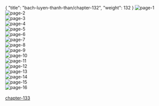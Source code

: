 { "title": "bach-luyen-thanh-than/chapter-132", "weight": 132 }
<img src="bach-luyen-thanh-than_0132_01-535209071d331288f4c3366e883f388a.webp" alt="page-1" origin="http://1.bp.blogspot.com/-vN4zJ-U6VoA/WYKe8hcnbvI/AAAAAAAAeUU/RqztPEdsiTYvBXXpTB6An3JZmbG3EtOtQCLcBGAs/s1600/2.jpg?imgmax=0"><br/>
<img src="bach-luyen-thanh-than_0132_02-6be7557dcad6f8813b205cffa19dc8ef.webp" alt="page-2" origin="http://1.bp.blogspot.com/-0u3FqhFSQjc/WYKe8kIdd_I/AAAAAAAAeUY/bwW-Nfgfl5wJo4_gKhLyInLSxmDEpURbwCLcBGAs/s1600/3.jpg?imgmax=0"><br/>
<img src="bach-luyen-thanh-than_0132_03-552bac5c7cbb868efa05ffb0c2dbd2aa.webp" alt="page-3" origin="http://1.bp.blogspot.com/-plNQeVtL0L0/WYKe9BnaY-I/AAAAAAAAeUc/B4rwUNnVzzE3GBy3tLoqayaiWN2QJ8LCgCLcBGAs/s1600/4.jpg?imgmax=0"><br/>
<img src="bach-luyen-thanh-than_0132_04-823bf2154c5794e8500103db5fa8bceb.webp" alt="page-4" origin="http://1.bp.blogspot.com/-Ym4ouCkO4dI/WYKe9VGIHrI/AAAAAAAAeUk/rlEPnBph3YYoYFDTsR00DwL_RIGzBwEpACLcBGAs/s1600/5.jpg?imgmax=0"><br/>
<img src="bach-luyen-thanh-than_0132_05-210f2da6bb2a02be006859294b807eb2.webp" alt="page-5" origin="http://1.bp.blogspot.com/-DpM-Y8QCRFs/WYKe9KcVCxI/AAAAAAAAeUg/2fKNEVdMo4Yu4JCxleCICXarJ-R8umMJwCLcBGAs/s1600/6.0.jpg?imgmax=0"><br/>
<img src="bach-luyen-thanh-than_0132_06-9e64aa574a433f5fdf0a1e881340b123.webp" alt="page-6" origin="http://1.bp.blogspot.com/-i4vSlwZKZtw/WYKe93lHWhI/AAAAAAAAeUw/mDAyLtMC6_czTlTXZkAiXfrgdWB2CocQgCLcBGAs/s1600/6.1.jpg?imgmax=0"><br/>
<img src="bach-luyen-thanh-than_0132_07-17c03503e3e9145eb2bb62b72555a647.webp" alt="page-7" origin="http://1.bp.blogspot.com/-8z0sENqcT50/WYKe90FxFoI/AAAAAAAAeUs/PdP-lZwQriU_IRl6tiP9Y0uzxMWAc2jLwCLcBGAs/s1600/7.jpg?imgmax=0"><br/>
<img src="bach-luyen-thanh-than_0132_08-af6ee01e695d82a586d77a99ccb21569.webp" alt="page-8" origin="http://1.bp.blogspot.com/-n7QmJq12S9g/WYKe9_BOjdI/AAAAAAAAeUo/SCDvnupsf_8JIdjC3e9MNQ6wYgSSwBoWACLcBGAs/s1600/8.jpg?imgmax=0"><br/>
<img src="bach-luyen-thanh-than_0132_09-94cda0db73f0f6a1640e2898ec2c0a4c.webp" alt="page-9" origin="http://1.bp.blogspot.com/-fYi5gB4xDz4/WYKe-m0jzdI/AAAAAAAAeU0/sROFnZs8898f8uFQS7a70Dyr75uOk8RngCLcBGAs/s1600/9.jpg?imgmax=0"><br/>
<img src="bach-luyen-thanh-than_0132_10-138e20a479386a15e39c019f4b1e7df9.webp" alt="page-10" origin="http://1.bp.blogspot.com/-WpqjwcyxOic/WYKe7VQQaLI/AAAAAAAAeUA/yGYfOOJOXwQLWmdVSnBGT-6CvfbtPbkhgCLcBGAs/s1600/10.jpg?imgmax=0"><br/>
<img src="bach-luyen-thanh-than_0132_11-1e7cc46d39872fb7d4748c78f7d40738.webp" alt="page-11" origin="http://1.bp.blogspot.com/-t8VK7YC6KAs/WYKe7A-fKFI/AAAAAAAAeT4/jDfCghhq1LEiuffLNbyUzzxQPvgCqlYnACLcBGAs/s1600/11.jpg?imgmax=0"><br/>
<img src="bach-luyen-thanh-than_0132_12-417f07af38e63ce55bfb04c9cef66581.webp" alt="page-12" origin="http://1.bp.blogspot.com/-y2NYTXRkYOw/WYKe7eTJ6KI/AAAAAAAAeT8/7KftNBp7b9QDUYiL3fPjSzGLfxKKqe9yACLcBGAs/s1600/12.jpg?imgmax=0"><br/>
<img src="bach-luyen-thanh-than_0132_13-f8974aa9d3c90c0af5f1839ad83fb12e.webp" alt="page-13" origin="http://1.bp.blogspot.com/-yt7ygydnZgk/WYKe70vxy6I/AAAAAAAAeUE/1I6t9xTU57AcYSZO4kH14KqmHB18h2E9ACLcBGAs/s1600/13.jpg?imgmax=0"><br/>
<img src="bach-luyen-thanh-than_0132_14-f09f7e06f06b80d5091002a933235ed2.webp" alt="page-14" origin="http://1.bp.blogspot.com/-jNhk1O-OZ8U/WYKe75TMPEI/AAAAAAAAeUI/VB70labkBc0R5spCU2jr17rjPBEy7_hfwCLcBGAs/s1600/14.jpg?imgmax=0"><br/>
<img src="bach-luyen-thanh-than_0132_15-38719b8c88dcea1af9b228c8df45113f.webp" alt="page-15" origin="http://1.bp.blogspot.com/-CoJISYuU5d4/WYKe8Gkv93I/AAAAAAAAeUM/_QIs9trH0vkoAIgFWtufHA8aWq6YCgv_QCLcBGAs/s1600/15.jpg?imgmax=0"><br/>
<img src="bach-luyen-thanh-than_0132_16-0dc37e6e3f1142c0d0aa635dce46dddc.webp" alt="page-16" origin="http://1.bp.blogspot.com/-RUXuWoeTslU/WYKe8R-p2NI/AAAAAAAAeUQ/Kd6CBhRf020BofkUmGHDmuP0LqE_p6wRQCLcBGAs/s1600/16.jpg?imgmax=0"><br/>
<br/><a class="nextchap" href="/bach-luyen-thanh-than/chapter-133">chapter-133</a>
